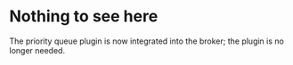 # Nothing to see here

The priority queue plugin is now integrated into the broker; the
plugin is no longer needed.
